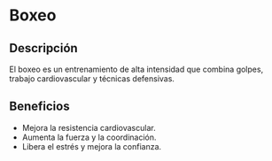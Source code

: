 # Boxeo

## Descripción
El boxeo es un entrenamiento de alta intensidad que combina golpes, trabajo cardiovascular y técnicas defensivas.

## Beneficios
- Mejora la resistencia cardiovascular.
- Aumenta la fuerza y la coordinación.
- Libera el estrés y mejora la confianza.


